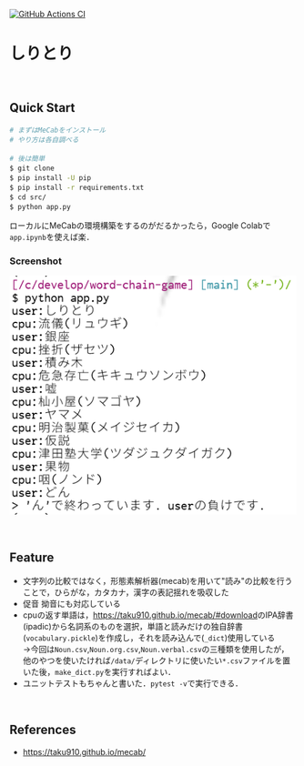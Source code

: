 [![GitHub Actions CI](https://github.com/Yuto02D2-E2/word-chain-game/actions/workflows/ci.yaml/badge.svg)](https://github.com/Yuto02D2-E2/word-chain-game/actions/workflows/ci.yaml)

# しりとり

<br>

## Quick Start
```bash
# まずはMeCabをインストール
# やり方は各自調べる

# 後は簡単
$ git clone
$ pip install -U pip
$ pip install -r requirements.txt
$ cd src/
$ python app.py
```

ローカルにMeCabの環境構築をするのがだるかったら，Google Colabで`app.ipynb`を使えば楽．

### Screenshot
![screenshot](./docs/screenshot.png)

<br>

## Feature
- 文字列の比較ではなく，形態素解析器(mecab)を用いて"読み"の比較を行うことで，ひらがな，カタカナ，漢字の表記揺れを吸収した
- 促音 拗音にも対応している
- cpuの返す単語は，<https://taku910.github.io/mecab/#download>のIPA辞書(ipadic)から名詞系のものを選択，単語と読みだけの独自辞書(`vocabulary.pickle`)を作成し，それを読み込んで(`_dict`)使用している<br>
  →今回は`Noun.csv`,`Noun.org.csv`,`Noun.verbal.csv`の三種類を使用したが，他のやつを使いたければ`/data/`ディレクトリに使いたい`*.csv`ファイルを置いた後，`make_dict.py`を実行すればよい．
- ユニットテストもちゃんと書いた．`pytest -v`で実行できる．

<br>

## References
- <https://taku910.github.io/mecab/>
